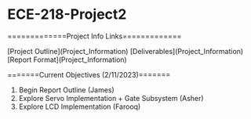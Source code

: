 # ECE-218-Project2

=============Project Info Links=============

[Project Outline](Project_Information\)
[Deliverables](Project_Information\)
[Report Format](Project_Information\)


=======Current Objectives (2/11/2023)=======

1. Begin Report Outline (James)
2. Explore Servo Implementation + Gate Subsystem (Asher)
3. Explore LCD Implementation (Farooq)



